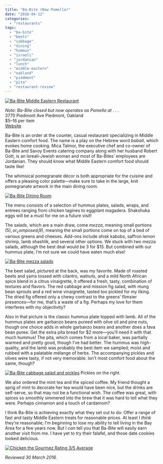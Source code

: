 ```yaml
---
title: "Ba-Bite (Now Pomella)"
date: "2016-04-12"
categories:
  - "restaurants"
tags:
  - "ba-bite"
  - "beets"
  - "cabbage"
  - "dining"
  - "hummus"
  - "israeli"
  - "jordanian"
  - "lunch"
  - "middle-eastern"
  - "oakland"
  - "piedmont"
  - "pita"
  - "restaurant-review"
---
```


[![Ba-Bite Middle Eastern Restaurant](http://s3.amazonaws.com/thegourmez-wpmedia/2016/04/Ba-Bite-01-2-500x352.jpg)](http://s3.amazonaws.com/thegourmez-wpmedia/2016/04/Ba-Bite-01-2.jpg)

_Note: Ba-Bite closed but now operates as Pomella at . . ._\
3770 Piedmont Ave
Piedmont, Oakland\
$5–16 per item\
[Website](http://www.babiteoakland.com/)

Ba-Bite is an order at the counter, casual restaurant specializing in Middle Eastern comfort food. The name is a play on the Hebrew word _babait_, which evokes home cooking. Mica Talmor, the executive chef and co-owner of Ba-Bite and Savoy Events catering company along with her husband Robert Gott, is an Isreali-Jewish woman and most of Ba-Bites’ employees are Jordanian. They should know what Middle Eastern comfort food should taste like!

The whimsical pomegranate décor is both appropriate for the cuisine and offers a pleasing color palette—make sure to take in the large, knit pomegranate artwork in the main dining room.

[![Ba-Bite Dining Room](http://s3.amazonaws.com/thegourmez-wpmedia/2016/04/Ba-Bite-02-362x500.jpg)](http://s3.amazonaws.com/thegourmez-wpmedia/2016/04/Ba-Bite-02.jpg)

The menu consists of a selection of hummus plates, salads, wraps, and entrees ranging from chicken tagines to eggplant magadera. Shakshuka eggs will be a must for me on a future visit!

The salads, which are a main draw, come _mezza_, meaning small portions ($5), or _composed_ ($9), meaning the small portions come on top of a bed of various greens and cheeses. Add-ons include shisk kabobs, saffron lemon shrimp, lamb shashlik, and several other options. We stuck with two mezza salads, although the best deal would be 3 for $15. But combined with our hummus plate, I’m not sure we could have eaten much else!

[![Ba-Bite mezza salads](http://s3.amazonaws.com/thegourmez-wpmedia/2016/04/Ba-Bite-05-2-500x334.jpg)](http://s3.amazonaws.com/thegourmez-wpmedia/2016/04/Ba-Bite-05-2.jpg)

The beet salad, pictured at the back, was my favorite. Made of roasted beets and yams tossed with cilantro, walnuts, and a mild North African spice blend in a citrus vinaigrette, it offered a fresh, tasty, combination of textures and flavors. The red cabbage and mission fig salad, with mung bean sprouts and a red wine vinaigrette, tasted too pickled for my liking. The dried fig offered only a chewy contrast to the greens’ flimsier presences—for me, that’s a waste of a fig. Perhaps my love for them interferes with my objectivity?

Also in that picture is the classic hummus plate topped with lamb. All of the hummus plates are garbanzo beans pureed with olive oil and pine nuts, though one choice adds in whole garbanzo beans and another does a fava bean puree. Get the extra pita bread for $2 more—you’ll need it with that much hummus! The pita, which comes from a local baker, was partially warmed and pretty good, though I’ve had better. The hummus was high-quality, and the lamb was probably the best item we sampled; moist and rubbed with a palatable mélange of herbs. The accompanying pickles and olives were tasty, if not very memorable. Isn't most comfort food about the same, though?




<div class="caption">

[![Ba-Bite cabbage salad and pickles](http://s3.amazonaws.com/thegourmez-wpmedia/2016/04/Ba-Bite-04-2-500x349.jpg)](http://s3.amazonaws.com/thegourmez-wpmedia/2016/04/Ba-Bite-04-2.jpg) Pickles on the right.</div>


We also ordered the mint tea and the spiced coffee. My friend thought a sprig of mint to decorate her tea would have been nice, but the drinks are self-serve, so that may not be a functional wish. The coffee was great, with spices so smoothly simmered into the brew that it was hard to tell what they were. Perhaps cinnamon and a touch of cardamom?

I think Ba-Bite is achieving exactly what they set out to do: Offer a range of fast and tasty Middle Eastern treats for reasonable prices. At least I _think_ they’re reasonable; I’m beginning to lose my ability to tell living in the Bay Area for a few years now. But I _can_ tell you that Ba-Bite will easily earn another visit from me. I have yet to try their falafel, and those date cookies looked delicious.

[![Chicken the Gourmez Rating 3/5 Average](http://s3.amazonaws.com/thegourmez-wpmedia/2009/02/rating_chicken11.gif)](http://s3.amazonaws.com/thegourmez-wpmedia/2009/02/rating_chicken11.gif)

_Reviewed 30 March 2016._
